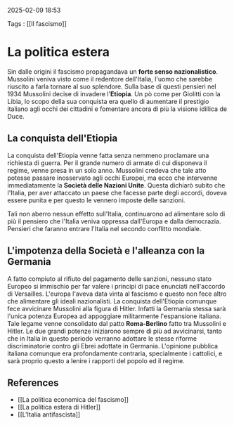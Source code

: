 2025-02-09 18:53

Tags : [[Il fascismo]]

# La politica estera

Sin dalle origini il fascismo propagandava un **forte senso nazionalistico**. Mussolini veniva visto come il redentore dell'Italia, l'uomo che sarebbe riuscito a farla tornare al suo splendore.
Sulla base di questi pensieri nel 1934 Mussolini decise di invadere l'**Etiopia**. Un pò come per Giolitti con la Libia, lo scopo della sua conquista era quello di aumentare il prestigio italiano agli occhi dei cittadini e fomentare ancora di più la visione idillica de Duce.

## La conquista dell'Etiopia 
La conquista dell'Etiopia venne fatta senza nemmeno proclamare una richiesta di guerra. Per il grande numero di armate di cui disponeva il regime, venne presa in un solo anno. Mussolini credeva che tale atto potesse passare inosservato agli occhi Europei, ma ecco che intervenne immediatamente la **Società delle Nazioni Unite**. Questa dichiarò subito che l'Italia, per aver attaccato un paese che facesse parte degli accordi, doveva essere punita e per questo le vennero imposte delle sanzioni. 

Tali non aberro nessun effetto sull'Italia, continuarono ad alimentare solo di più il pensiero che l'Italia veniva oppressa dall'Europa e dalla democrazia. Pensieri che faranno entrare l'Italia nel secondo conflitto mondiale.

## L'impotenza della Società e l'alleanza con la Germania
A fatto compiuto al rifiuto del pagamento delle sanzioni, nessuno stato Europeo si immischio per far valere i principi di pace enunciati nell'accordo di Versailles. L'europa l'aveva data vinta al fascismo e questo non fece altro che alimentare gli ideali nazionalisti. 
La conquista dell'Etiopia comunque fece avvicinare Mussolini alla figura di Hitler.
Infatti la Germania stessa sarà l'unica potenza Europea ad appoggiare militarmente l'espansione italiana. 
Tale legame venne consolidato dal patto **Roma-Berlino** fatto tra Mussolini e Hitler. Le due grandi potenze iniziarono sempre di più ad avvicinarsi, tanto che in Italia in questo periodo verranno adottare le stesse riforme discriminatorie contro gli Ebrei adottate in Germania.
L'opinione pubblica italiana comunque era profondamente contraria, specialmente i cattolici, e sarà proprio questo a lenire i rapporti del popolo ed il regime.
## References

- [[La politica economica del fascismo]]
- [[La politica estera di Hitler]]
- [[L'Italia antifascista]]
